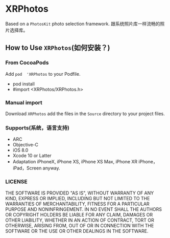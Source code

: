 # XRPhotos

Based on a ` PhotosKit ` photo selection framework. 跟系统照片库一样流畅的照片选择库。

## How to Use `XRPhotos`(如何安装？)

### From CocoaPods

Add `pod  'XRPhotos` to your Podfile.
* pod install
* #import <XRPhotos/XRPhotos.h>
  
### Manual import

Download `XRPhotos` add the files in the `Source` directory to your project files.

### Supports(系统，语言支持)

* ARC
* Objective-C
* iOS 8.0
* Xcode 10 or Latter
* Adaptation iPhoneX, iPhone XS, iPhone XS Max, iPhone XR
iPhone，iPad，Screen anyway.

### LICENSE

THE SOFTWARE IS PROVIDED "AS IS", WITHOUT WARRANTY OF ANY KIND, EXPRESS OR
IMPLIED, INCLUDING BUT NOT LIMITED TO THE WARRANTIES OF MERCHANTABILITY,
FITNESS FOR A PARTICULAR PURPOSE AND NONINFRINGEMENT. IN NO EVENT SHALL THE
AUTHORS OR COPYRIGHT HOLDERS BE LIABLE FOR ANY CLAIM, DAMAGES OR OTHER
LIABILITY, WHETHER IN AN ACTION OF CONTRACT, TORT OR OTHERWISE, ARISING FROM,
OUT OF OR IN CONNECTION WITH THE SOFTWARE OR THE USE OR OTHER DEALINGS IN THE
SOFTWARE.
